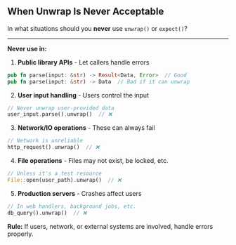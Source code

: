 ## When Unwrap Is Never Acceptable

In what situations should you **never** use `unwrap()` or `expect()`?

---

**Never use in:**

1. **Public library APIs** - Let callers handle errors
```rust
pub fn parse(input: &str) -> Result<Data, Error>  // Good
pub fn parse(input: &str) -> Data  // Bad if it can unwrap
```

2. **User input handling** - Users control the input
```rust
// Never unwrap user-provided data
user_input.parse().unwrap()  // ❌
```

3. **Network/IO operations** - These can always fail
```rust
// Network is unreliable
http_request().unwrap()  // ❌
```

4. **File operations** - Files may not exist, be locked, etc.
```rust
// Unless it's a test resource
File::open(user_path).unwrap()  // ❌
```

5. **Production servers** - Crashes affect users
```rust
// In web handlers, background jobs, etc.
db_query().unwrap()  // ❌
```

**Rule:** If users, network, or external systems are involved, handle errors properly.

